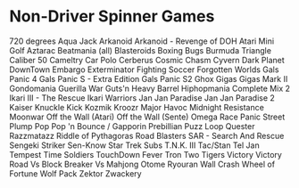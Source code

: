 # Non-Driver Spinner Games

720 degrees
Aqua Jack
Arkanoid
Arkanoid - Revenge of DOH
Atari Mini Golf
Aztarac
Beatmania (all)
Blasteroids
Boxing Bugs
Burmuda Triangle
Caliber 50
Cameltry
Car Polo
Cerberus
Cosmic Chasm
Cyvern
Dark Planet
DownTown
Embargo
Exterminator
Fighting Soccer
Forgotten Worlds
Gals Panic 4
Gals Panic S - Extra Edition
Gals Panic S2
Ghox
Gigas
Gigas Mark II
Gondomania
Guerilla War
Guts'n
Heavy Barrel
Hiphopmania Complete Mix 2
Ikari III - The Rescue
Ikari Warriors
Jan Jan Paradise
Jan Jan Paradise 2
Kaiser Knuckle
Kick
Kozmik Kroozr
Major Havoc
Midnight Resistance
Moonwar
Off the Wall (Atari)
Off the Wall (Sente)
Omega Race
Panic Street
Plump Pop
Pop 'n Bounce / Gapporin
Prebillian
Puzz Loop
Quester
Razzmatazz
Riddle of Pythagoras
Road Blasters
SAR - Search And Rescue
Sengeki Striker
Sen-Know
Star Trek
Subs
T.N.K. III
Tac/Stan
Tel Jan
Tempest
Time Soldiers
TouchDown Fever
Tron
Two Tigers
Victory
Victory Road
Vs Block Breaker
Vs Mahjong Otome Ryouran
Wall Crash
Wheel of Fortune
Wolf Pack
Zektor
Zwackery
